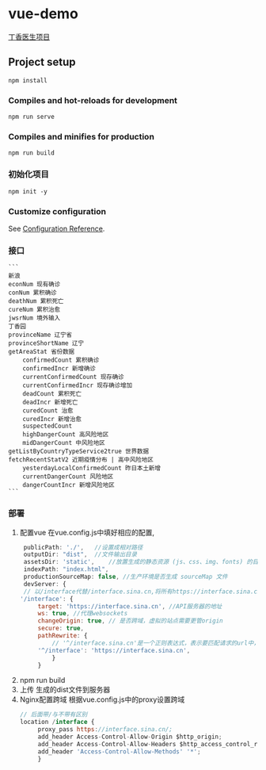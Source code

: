 # vue-demo
   [丁香医生项目](https://lntano.top/dxy/#/home)
## Project setup
```
npm install
```

### Compiles and hot-reloads for development
```
npm run serve
```

### Compiles and minifies for production
```
npm run build
```
### 初始化项目
```
npm init -y
```
### Customize configuration
See [Configuration Reference](https://cli.vuejs.org/config/).
### 接口
    ```
    新浪
    econNum 现有确诊
    conNum 累积确诊
    deathNum 累积死亡
    cureNum 累积治愈
    jwsrNum 境外输入
    丁香园
    provinceName 辽宁省
    provinceShortName 辽宁
    getAreaStat 省份数据
        confirmedCount 累积确诊
        confirmedIncr 新增确诊
        currentConfirmedCount 现存确诊
        currentConfirmedIncr 现存确诊增加
        deadCount 累积死亡
        deadIncr 新增死亡
        curedCount 治愈
        curedIncr 新增治愈
        suspectedCount
        highDangerCount 高风险地区
        midDangerCount 中风险地区
    getListByCountryTypeService2true 世界数据
    fetchRecentStatV2 近期疫情分布 | 高中风险地区
        yesterdayLocalConfirmedCount 昨日本土新增
        currentDangerCount 风险地区
        dangerCountIncr 新增风险地区
    ```
### 部署
1. 配置vue
   在vue.config.js中填好相应的配置,
   ```javascript
    publicPath: './',   //设置成相对路径
    outputDir: "dist",  //文件输出目录
    assetsDir: 'static',    //放置生成的静态资源 (js、css、img、fonts) 的目录
    indexPath: "index.html",
    productionSourceMap: false, //生产环境是否生成 sourceMap 文件
    devServer: {
    // 以/interface代替/interface.sina.cn,将所有https://interface.sina.cn请求重写为https:/interface
   '/interface': {
        target: 'https://interface.sina.cn', //API服务器的地址
        ws: true, //代理websockets
        changeOrigin: true, // 是否跨域，虚拟的站点需要更管origin
        secure: true,
        pathRewrite: {
            // '^/interface.sina.cn'是一个正则表达式，表示要匹配请求的url中，全部'http://localhost:8081/interface.sina.cn' 转接为 http://localhost:8081/
        '^/interface': 'https://interface.sina.cn',
            }
        }
    ```
2. npm run build
3. 上传
   生成的dist文件到服务器
4. Nginx配置跨域
   根据vue.config.js中的proxy设置跨域
   ```javascript
   // 后面带/与不带有区别
   location /interface {	
        proxy_pass https://interface.sina.cn/;
        add_header Access-Control-Allow-Origin $http_origin;
        add_header Access-Control-Allow-Headers $http_access_control_request_headers;
        add_header 'Access-Control-Allow-Methods' '*';
	    }
   ```
